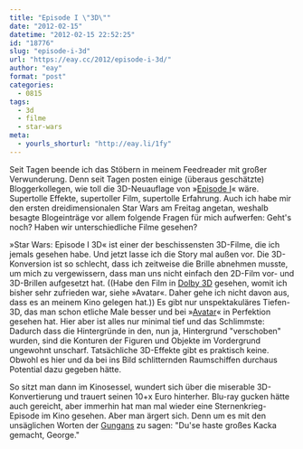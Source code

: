 ```yaml
---
title: "Episode I \"3D\""
date: "2012-02-15"
datetime: "2012-02-15 22:52:25"
id: "18776"
slug: "episode-i-3d"
url: "https://eay.cc/2012/episode-i-3d/"
author: "eay"
format: "post"
categories:
  - 0815
tags:
  - 3d
  - filme
  - star-wars
meta:
  - yourls_shorturl: "http://eay.li/1fy"
---
```


Seit Tagen beende ich das Stöbern in meinem Feedreader mit großer Verwunderung. Denn seit Tagen posten einige (überaus geschätzte) Bloggerkollegen, wie toll die 3D-Neuauflage von »[Episode I](http://www.imdb.com/title/tt0120915/)« wäre. Supertolle Effekte, supertoller Film, supertolle Erfahrung. Auch ich habe mir den ersten dreidimensionalen Star Wars am Freitag angetan, weshalb besagte Blogeinträge vor allem folgende Fragen für mich aufwerfen: Geht's noch? Haben wir unterschiedliche Filme gesehen?

»Star Wars: Episode I 3D« ist einer der beschissensten 3D-Filme, die ich jemals gesehen habe. Und jetzt lasse ich die Story mal außen vor. Die 3D-Konversion ist so schlecht, dass ich zeitweise die Brille abnehmen musste, um mich zu vergewissern, dass man uns nicht einfach den 2D-Film vor- und 3D-Brillen aufgesetzt hat. ((Habe den Film in [Dolby 3D](http://de.wikipedia.org/wiki/Dolby_3D) gesehen, womit ich bisher sehr zufrieden war, siehe »Avatar«. Daher gehe ich nicht davon aus, dass es an meinem Kino gelegen hat.)) Es gibt nur unspektakuläres Tiefen-3D, das man schon etliche Male besser und bei »[Avatar](//eay.cc/2009/review-avatar-aufbruch-nach-pandora/)« in Perfektion gesehen hat. Hier aber ist alles nur minimal tief und das Schlimmste: Dadurch dass die Hintergründe in den, nun ja, Hintergrund "verschoben" wurden, sind die Konturen der Figuren und Objekte im Vordergrund ungewohnt unscharf. Tatsächliche 3D-Effekte gibt es praktisch keine. Obwohl es hier und da bei ins Bild schlitternden Raumschiffen durchaus Potential dazu gegeben hätte.

So sitzt man dann im Kinosessel, wundert sich über die miserable 3D-Konvertierung und trauert seinen 10+x Euro hinterher. Blu-ray gucken hätte auch gereicht, aber immerhin hat man mal wieder eine Sternenkrieg-Episode im Kino gesehen. Aber man ärgert sich. Denn um es mit den unsäglichen Worten der [Gungans](http://www.jedipedia.de/wiki/Gungan) zu sagen: "Du'se haste großes Kacka gemacht, George."

